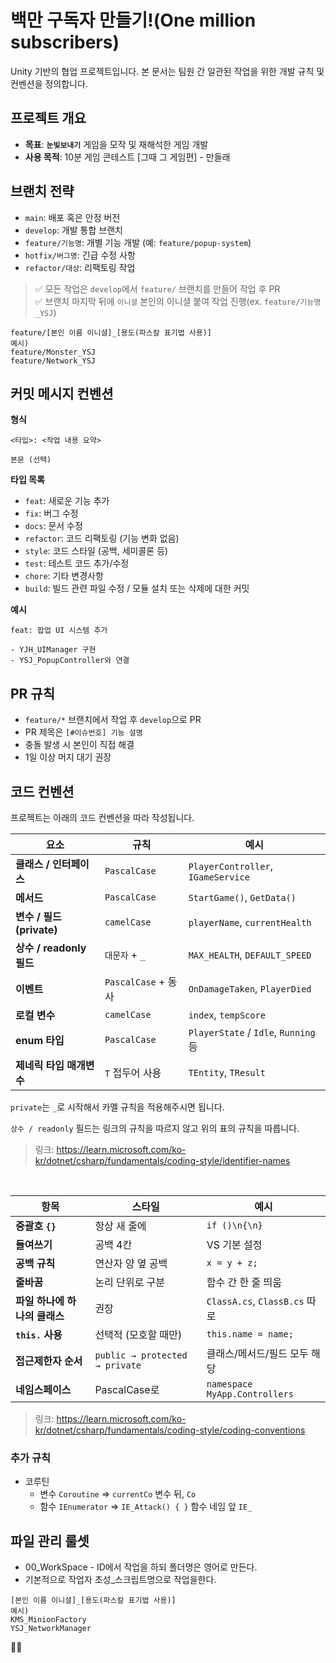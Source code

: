 # 백만 구독자 만들기!(One million subscribers)

Unity 기반의 협업 프로젝트입니다. 본 문서는 팀원 간 일관된 작업을 위한 개발 규칙 및 컨벤션을 정의합니다.



## 프로젝트 개요

- **목표**: **`눈빛보내기`** 게임을 모작 및 재해석한 게임 개발 
- **사용 목적**: 10분 게임 콘테스트 [그때 그 게임편] - 만들래


## 브랜치 전략

- `main`: 배포 혹은 안정 버전
- `develop`: 개발 통합 브랜치
- `feature/기능명`: 개별 기능 개발 (예: `feature/popup-system`)
- `hotfix/버그명`: 긴급 수정 사항
- `refactor/대상`: 리팩토링 작업

> ✅ 모든 작업은 `develop`에서 `feature/` 브랜치를 만들어 작업 후 PR<br>
✅ 브랜치 마지막 뒤에 `이니셜` 본인의 이니셜 붙여 작업 진행(ex. `feature/기능명_YSJ`)

```
feature/[본인 이름 이니셜]_[용도(파스칼 표기법 사용)]
예시) 
feature/Monster_YSJ
feature/Network_YSJ
```

## 커밋 메시지 컨벤션

**형식**

```
<타입>: <작업 내용 요약>

본문 (선택)
```

**타입 목록**

- `feat`: 새로운 기능 추가
- `fix`: 버그 수정
- `docs`: 문서 수정
- `refactor`: 코드 리팩토링 (기능 변화 없음)
- `style`: 코드 스타일 (공백, 세미콜론 등)
- `test`: 테스트 코드 추가/수정
- `chore`: 기타 변경사항
- `build`: 빌드 관련 파일 수정 / 모듈 설치 또는 삭제에 대한 커밋

**예시**

```
feat: 팝업 UI 시스템 추가

- YJH_UIManager 구현
- YSJ_PopupController와 연결
```

## PR 규칙

- `feature/*` 브랜치에서 작업 후 `develop`으로 PR
- PR 제목은 `[#이슈번호] 기능 설명`
- 충돌 발생 시 본인이 직접 해결
- 1일 이상 머지 대기 권장


## 코드 컨벤션
프로젝트는 아래의 코드 컨벤션을 따라 작성됩니다. 


| 요소                    | 규칙                | 예시                                  |
| --------------------- | ----------------- | ----------------------------------- |
| **클래스 / 인터페이스**       | `PascalCase`      | `PlayerController`, `IGameService`  |
| **메서드**               | `PascalCase`      | `StartGame()`, `GetData()`          |
| **변수 / 필드 (private)** | `camelCase`       | `playerName`, `currentHealth`       |
| **상수 / readonly 필드**  | `대문자` + `_`      | `MAX_HEALTH`, `DEFAULT_SPEED`         |
| **이벤트**               | `PascalCase` + 동사 | `OnDamageTaken`, `PlayerDied`       |
| **로컬 변수**             | `camelCase`       | `index`, `tempScore`                |
| **enum 타입**           | `PascalCase`      | `PlayerState` / `Idle`, `Running` 등 |
| **제네릭 타입 매개변수**       | `T` 접두어 사용        | `TEntity`, `TResult`                |

`private`는 `_`로 시작해서 카멜 규칙을 적용해주시면 됩니다.

`상수 / readonly` 필드는 링크의 규칙을 따르지 않고 위의 표의 규칙을 따릅니다.

> 링크: https://learn.microsoft.com/ko-kr/dotnet/csharp/fundamentals/coding-style/identifier-names

<br>

| 항목                 | 스타일                            | 예시                            |
| ------------------ | ------------------------------ | ----------------------------- |
| **중괄호 `{}`**       | 항상 새 줄에                        | `if ()\n{\n}`                 |
| **들여쓰기**           | 공백 4칸                          | VS 기본 설정                      |
| **공백 규칙**          | 연산자 양 옆 공백                     | `x = y + z;`                  |
| **줄바꿈**            | 논리 단위로 구분                      | 함수 간 한 줄 띄움                   |
| **파일 하나에 하나의 클래스** | 권장                             | `ClassA.cs`, `ClassB.cs` 따로   |
| **`this.` 사용**     | 선택적 (모호할 때만)                   | `this.name = name;`           |
| **접근제한자 순서**       | `public → protected → private` | 클래스/메서드/필드 모두 해당              |
| **네임스페이스**         | PascalCase로                    | `namespace MyApp.Controllers` |

> 링크: https://learn.microsoft.com/ko-kr/dotnet/csharp/fundamentals/coding-style/coding-conventions


### 추가 규칙
- 코루틴
  - 변수 `Coroutine` => `currentCo` 변수 뒤, `Co`
  - 함수 `IEnumerator` => `IE_Attack() { }` 함수 네임 앞 `IE_`


## 파일 관리 룰셋
- 00_WorkSpace - ID에서 작업을 하되 폴더명은 영어로 만든다.
- 기본적으로 작업자 초성_스크립트명으로 작업을한다.

```
[본인 이름 이니셜]_[용도(파스칼 표기법 사용)]
예시) 
KMS_MinionFactory
YSJ_NetworkManager
```
🔧✅
